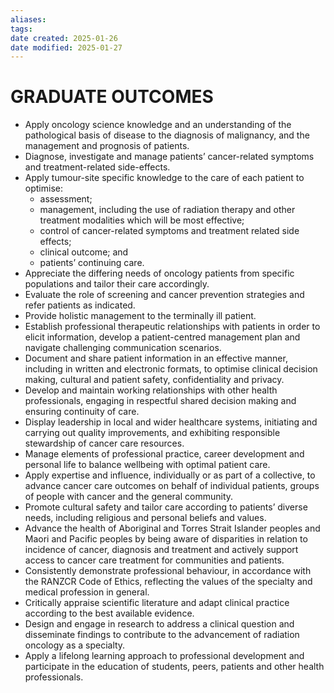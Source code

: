 ```yaml
---
aliases: 
tags: 
date created: 2025-01-26
date modified: 2025-01-27
---
```


# GRADUATE OUTCOMES
- Apply oncology science knowledge and an understanding of the pathological basis of disease to the diagnosis of malignancy, and the management and prognosis of patients.
- Diagnose, investigate and manage patients’ cancer-related symptoms and treatment-related side-effects.
- Apply tumour-site specific knowledge to the care of each patient to optimise:
	- assessment;
	- management, including the use of radiation therapy and other treatment modalities which will be most effective;
	- control of cancer-related symptoms and treatment related side effects;
	- clinical outcome; and
	- patients’ continuing care.
- Appreciate the differing needs of oncology patients from specific populations and tailor their care accordingly.
- Evaluate the role of screening and cancer prevention strategies and refer patients as indicated.
- Provide holistic management to the terminally ill patient.
- Establish professional therapeutic relationships with patients in order to elicit information, develop a patient-centred management plan and navigate challenging communication scenarios.
- Document and share patient information in an effective manner, including in written and electronic formats, to optimise clinical decision making, cultural and patient safety, confidentiality and privacy.
- Develop and maintain working relationships with other health professionals, engaging in respectful shared decision making and ensuring continuity of care.
- Display leadership in local and wider healthcare systems, initiating and carrying out quality improvements, and exhibiting responsible stewardship of cancer care resources.
- Manage elements of professional practice, career development and personal life to balance wellbeing with optimal patient care.
- Apply expertise and influence, individually or as part of a collective, to advance cancer care outcomes on behalf of individual patients, groups of people with cancer and the general community.
- Promote cultural safety and tailor care according to patients’ diverse needs, including religious and personal beliefs and values.
- Advance the health of Aboriginal and Torres Strait Islander peoples and Maori and Pacific peoples by being aware of disparities in relation to incidence of cancer, diagnosis and treatment and actively support access to cancer care treatment for communities and patients.
- Consistently demonstrate professional behaviour, in accordance with the RANZCR Code of Ethics, reflecting the values of the specialty and medical profession in general.
- Critically appraise scientific literature and adapt clinical practice according to the best available evidence.
- Design and engage in research to address a clinical question and disseminate findings to contribute to the advancement of radiation oncology as a specialty.
- Apply a lifelong learning approach to professional development and participate in the education of students, peers, patients and other health professionals.
